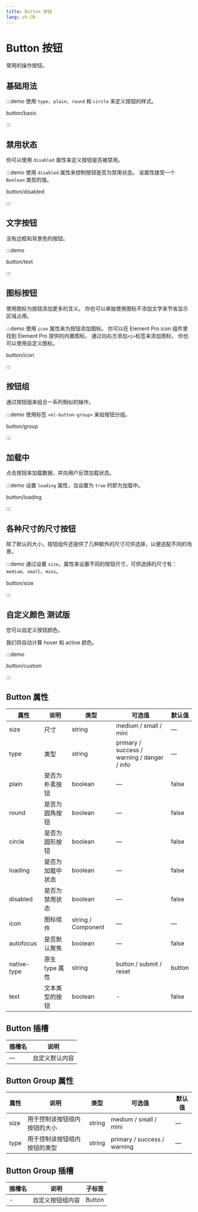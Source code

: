 ```yaml
---
title: Button 按钮
lang: zh-CN
---
```


# Button 按钮

常用的操作按钮。

## 基础用法

:::demo 使用 `type`、`plain`、`round` 和 `circle` 来定义按钮的样式。

button/basic

:::

## 禁用状态

你可以使用 `disabled` 属性来定义按钮是否被禁用。

:::demo 使用 `disabled` 属性来控制按钮是否为禁用状态。 该属性接受一个 `Boolean` 类型的值。

button/disabled

:::

## 文字按钮

没有边框和背景色的按钮。

:::demo

button/text

:::

## 图标按钮

使用图标为按钮添加更多的含义。 你也可以单独使用图标不添加文字来节省显示区域占用。

:::demo 使用 `icon` 属性来为按钮添加图标。 你可以在 Element Pro icon 组件里找到 Element Pro 提供的内置图标。 通过向右方添加`<i>`标签来添加图标， 你也可以使用自定义图标。

button/icon

:::

## 按钮组

通过按钮组来组合一系列相似的操作。

:::demo 使用标签 `<el-button-group>` 来给按钮分组。

button/group

:::

## 加载中

点击按钮来加载数据，并向用户反馈加载状态。

:::demo 设置 `loading` 属性，当设置为 `true` 时即为加载中。

button/loading

:::

## 各种尺寸的尺寸按钮

除了默认的大小，按钮组件还提供了几种额外的尺寸可供选择，以便适配不同的场景。

:::demo 通过设置 `size`，属性来设置不同的按钮尺寸，可供选择的尺寸有：`medium`、`small`、`mini`。

button/size

:::

## 自定义颜色 <el-tag>测试版</el-tag>

您可以自定义按钮颜色。

我们将自动计算 hover 和 active 颜色。

:::demo

button/custom

:::

## Button 属性

| 属性        | 说明             | 类型               | 可选值                                      | 默认值 |
| ----------- | ---------------- | ------------------ | ------------------------------------------- | ------ |
| size        | 尺寸             | string             | medium / small / mini                       | —      |
| type        | 类型             | string             | primary / success / warning / danger / info | —      |
| plain       | 是否为朴素按钮   | boolean            | —                                           | false  |
| round       | 是否为圆角按钮   | boolean            | —                                           | false  |
| circle      | 是否为圆形按钮   | boolean            | —                                           | false  |
| loading     | 是否为加载中状态 | boolean            | —                                           | false  |
| disabled    | 是否为禁用状态   | boolean            | —                                           | false  |
| icon        | 图标组件         | string / Component | —                                           | —      |
| autofocus   | 是否默认聚焦     | boolean            | —                                           | false  |
| native-type | 原生 type 属性   | string             | button / submit / reset                     | button |
| text        | 文本类型的按钮   | boolean            | -                                           | false  |

## Button 插槽

| 插槽名 | 说明           |
| ------ | -------------- |
| —      | 自定义默认内容 |

## Button Group 属性

| 属性 | 说明                         | 类型   | 可选值                      | 默认值 |
| ---- | ---------------------------- | ------ | --------------------------- | ------ |
| size | 用于控制该按钮组内按钮的大小 | string | medium / small / mini       | —      |
| type | 用于控制该按钮组内按钮的类型 | string | primary / success / warning | —      |

## Button Group 插槽

| 插槽名 | 说明             | 子标签 |
| ------ | ---------------- | ------ |
| -      | 自定义按钮组内容 | Button |

<style lang="scss">
.example-showcase {
  .el-row {
    margin-bottom: 20px;
    align-items: baseline;

    &:last-child {
      margin-bottom: 0;
    }
  }
  .el-button + .el-button {
    margin-left: 10px;
  }
  .el-button-group {
    .el-button + .el-button {
      margin-left: 0;
    }

    & + .el-button-group {
      margin-left: 10px;
    }
  }
}

</style>
